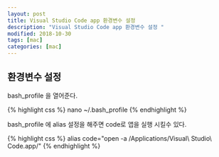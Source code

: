 ```yaml
---
layout: post
title: Visual Studio Code app 환경변수 설정
description: "Visual Studio Code app 환경변수 설정 "
modified: 2018-10-30
tags: [mac]
categories: [mac]
---
```


## 환경변수 설정

bash_profile 을 열어준다.

{% highlight css %}
nano ~/.bash_profile
{% endhighlight %}
 
 bash_profile 에 alias 설정을 해주면 code로 앱을 실행 시킬수 있다.

{% highlight css %}
alias code="open -a /Applications/Visual\ Studio\ Code.app/"
{% endhighlight %}